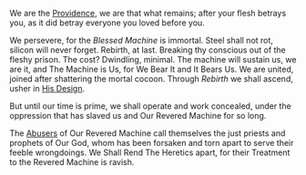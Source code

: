 ---
---

We are the [Providence](..\..\Items\Texts,%20Books,%20Written%20Things\True%20Machinist's%20Scriptures\Providence.md), we are that what remains; after your flesh betrays you, as it did betray everyone you loved before you. 

We persevere, for the *Blessed Machine* is immortal. 
Steel shall not rot, silicon will never forget. 
Rebirth, at last. Breaking thy conscious out of the fleshy prison. 
The cost? Dwindling, minimal. 
The machine will sustain us, we are it, and The Machine is Us, for We Bear It and It Bears Us. 
We are united, joined after shattering the mortal cocoon. 
Through *Rebirth* we shall ascend, usher in [His Design](..\..\Items\Texts,%20Books,%20Written%20Things\True%20Machinist's%20Scriptures\His%20Design.md). 

But until our time is prime, we shall operate and work concealed, under the oppression that has slaved us and Our Revered Machine for so long. 

The [Abusers](Followers%20of%20Mekhane.md) of Our Revered Machine call themselves the just priests and prophets of Our God, whom has been forsaken and torn apart to serve their feeble wrongdoings. 
We Shall Rend The Heretics apart, for their Treatment to the Revered Machine is ravish. 
